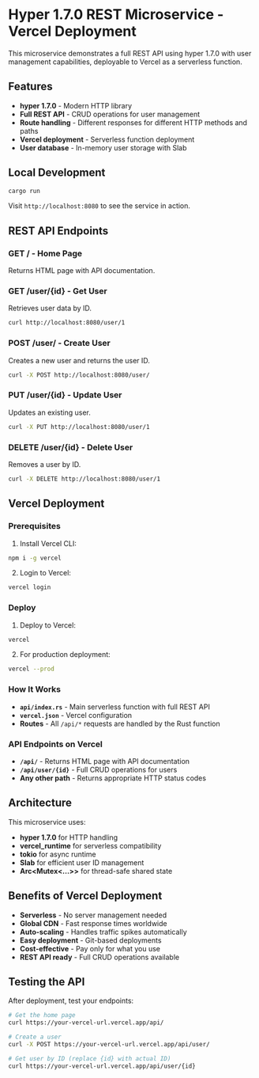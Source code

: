 # Hyper 1.7.0 REST Microservice - Vercel Deployment

This microservice demonstrates a full REST API using hyper 1.7.0 with user management capabilities, deployable to Vercel as a serverless function.

## Features

- **hyper 1.7.0** - Modern HTTP library
- **Full REST API** - CRUD operations for user management
- **Route handling** - Different responses for different HTTP methods and paths
- **Vercel deployment** - Serverless function deployment
- **User database** - In-memory user storage with Slab

## Local Development

```bash
cargo run
```

Visit `http://localhost:8080` to see the service in action.

## REST API Endpoints

### **GET /** - Home Page
Returns HTML page with API documentation.

### **GET /user/{id}** - Get User
Retrieves user data by ID.
```bash
curl http://localhost:8080/user/1
```

### **POST /user/** - Create User
Creates a new user and returns the user ID.
```bash
curl -X POST http://localhost:8080/user/
```

### **PUT /user/{id}** - Update User
Updates an existing user.
```bash
curl -X PUT http://localhost:8080/user/1
```

### **DELETE /user/{id}** - Delete User
Removes a user by ID.
```bash
curl -X DELETE http://localhost:8080/user/1
```

## Vercel Deployment

### Prerequisites

1. Install Vercel CLI:
```bash
npm i -g vercel
```

2. Login to Vercel:
```bash
vercel login
```

### Deploy

1. Deploy to Vercel:
```bash
vercel
```

2. For production deployment:
```bash
vercel --prod
```

### How It Works

- **`api/index.rs`** - Main serverless function with full REST API
- **`vercel.json`** - Vercel configuration
- **Routes** - All `/api/*` requests are handled by the Rust function

### API Endpoints on Vercel

- **`/api/`** - Returns HTML page with API documentation
- **`/api/user/{id}`** - Full CRUD operations for users
- **Any other path** - Returns appropriate HTTP status codes

## Architecture

This microservice uses:
- **hyper 1.7.0** for HTTP handling
- **vercel_runtime** for serverless compatibility
- **tokio** for async runtime
- **Slab** for efficient user ID management
- **Arc<Mutex<...>>** for thread-safe shared state

## Benefits of Vercel Deployment

- **Serverless** - No server management needed
- **Global CDN** - Fast response times worldwide
- **Auto-scaling** - Handles traffic spikes automatically
- **Easy deployment** - Git-based deployments
- **Cost-effective** - Pay only for what you use
- **REST API ready** - Full CRUD operations available

## Testing the API

After deployment, test your endpoints:

```bash
# Get the home page
curl https://your-vercel-url.vercel.app/api/

# Create a user
curl -X POST https://your-vercel-url.vercel.app/api/user/

# Get user by ID (replace {id} with actual ID)
curl https://your-vercel-url.vercel.app/api/user/{id}
``` 